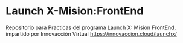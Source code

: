 # Launch X-Mision:FrontEnd
Repositorio para Practicas del programa Launch X: Mision FrontEnd, impartido por Innovacción Virtual https://innovaccion.cloud/launchx/
